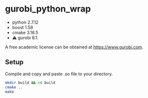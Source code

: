 # gurobi_python_wrap

- python 2.7.12
- boost 1.58
- cmake 3.16.5
- :warning: gurobi 8.1.

A free academic license can be obtained at https://www.gurobi.com.

## Setup
Compile and copy and paste .so file to your directory.
```sh
mkdir build && cd build
cmake ..
make 
```
